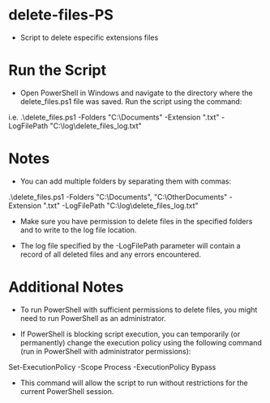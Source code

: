 # delete-files-PS
* Script to delete especific extensions files

# Run the Script
* Open PowerShell in Windows and navigate to the directory where the delete_files.ps1 file was saved. Run the script using the command:

i.e. .\delete_files.ps1 -Folders "C:\Documents" -Extension ".txt" -LogFilePath "C:\log\delete_files_log.txt"

# Notes
* You can add multiple folders by separating them with commas:

.\delete_files.ps1 -Folders "C:\Documents", "C:\OtherDocuments" -Extension ".txt" -LogFilePath "C:\log\delete_files_log.txt"


* Make sure you have permission to delete files in the specified folders and to write to the log file location.

* The log file specified by the -LogFilePath parameter will contain a record of all deleted files and any errors encountered.

# Additional Notes

* To run PowerShell with sufficient permissions to delete files, you might need to run PowerShell as an administrator.

* If PowerShell is blocking script execution, you can temporarily (or permanently) change the execution policy using the following command (run in PowerShell with administrator permissions):

Set-ExecutionPolicy -Scope Process -ExecutionPolicy Bypass

* This command will allow the script to run without restrictions for the current PowerShell session.